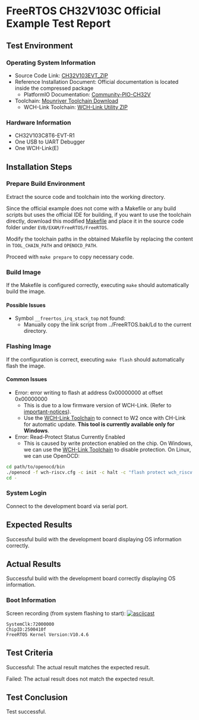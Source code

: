 # FreeRTOS CH32V103C Official Example Test Report

## Test Environment

### Operating System Information

- Source Code Link: [CH32V103EVT_ZIP](https://www.wch.cn/downloads/CH32V103EVT_ZIP.html)
- Reference Installation Document: Official documentation is located inside the compressed package
    - PlatformIO Documentation: [Community-PIO-CH32V](https://github.com/Community-PIO-CH32V/platform-ch32v)
- Toolchain: [Mounriver Toolchain Download](http://mounriver.com/download)
    - WCH-Link Toolchain: [WCH-Link Utility ZIP](https://www.wch.cn/downloads/WCH-LinkUtility_ZIP.html)

### Hardware Information

- CH32V103C8T6-EVT-R1
- One USB to UART Debugger
- One WCH-Link(E)

## Installation Steps

### Prepare Build Environment

Extract the source code and toolchain into the working directory.

Since the official example does not come with a Makefile or any build scripts but uses the official IDE for building, if you want to use the toolchain directly, download this modified [Makefile](./Makefile) and place it in the source code folder under `EVB/EXAM/FreeRTOS/FreeRTOS`.

Modify the toolchain paths in the obtained Makefile by replacing the content in `TOOL_CHAIN_PATH` and `OPENOCD_PATH`.

Proceed with `make prepare` to copy necessary code.

### Build Image

If the Makefile is configured correctly, executing `make` should automatically build the image.

#### Possible Issues

- Symbol `__freertos_irq_stack_top` not found:
    - Manually copy the link script from ../FreeRTOS.bak/Ld to the current directory.

### Flashing Image

If the configuration is correct, executing `make flash` should automatically flash the image.

#### Common Issues

- Error: error writing to flash at address 0x00000000 at offset 0x00000000
    - This is due to a low firmware version of WCH-Link. (Refer to [important-notices](https://github.com/Community-PIO-CH32V/platform-ch32v?tab=readme-ov-file#important-notices)).
    - Use the [WCH-Link Toolchain](https://www.wch.cn/downloads/WCH-LinkUtility_ZIP.html) to connect to W2 once with CH-Link for automatic update. **This tool is currently available only for Windows**.
- Error: Read-Protect Status Currently Enabled
    - This is caused by write protection enabled on the chip. On Windows, we can use the [WCH-Link Toolchain](https://www.wch.cn/downloads/WCH-LinkUtility_ZIP.html) to disable protection. On Linux, we can use OpenOCD:
```bash
cd path/to/openocd/bin
./openocd -f wch-riscv.cfg -c init -c halt -c "flash protect wch_riscv 0 last  off " -c exit
cd -
```

### System Login

Connect to the development board via serial port.

## Expected Results

Successful build with the development board displaying OS information correctly.

## Actual Results

Successful build with the development board correctly displaying OS information.

### Boot Information

Screen recording (from system flashing to start):
[![asciicast](https://asciinema.org/a/uml0eDGjJXKoaFuPn2K1D2WSv.svg)](https://asciinema.org/a/uml0eDGjJXKoaFuPn2K1D2WSv)

```log
SystemClk:72000000
ChipID:2500410f
FreeRTOS Kernel Version:V10.4.6
```

## Test Criteria

Successful: The actual result matches the expected result.

Failed: The actual result does not match the expected result.

## Test Conclusion

Test successful.

